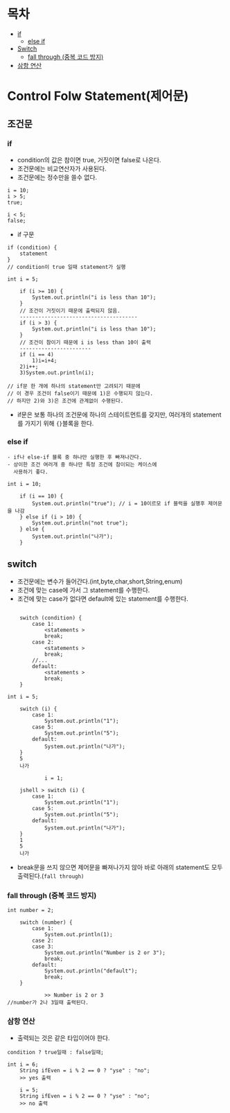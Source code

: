 # 목차
- [if](#if)
  - [else if](#else-if)
- [Switch](#switch)
  - [fall through (중복 코드 방지)](#fall-through-중복-코드-방지)
- [삼항 연산](#삼항-연산) 

# Control Folw Statement(제어문)

## 조건문

### if

- condition의 값은 참이면 true, 거짓이면 false로 나온다.
- 조건문에는 비교연산자가 사용된다.
- 조건문에는 정수만을 쓸수 없다.

```
i = 10;
i > 5;
true;

i < 5;
false;
```

- if 구문

```jshelllanguage
if (condition) {
    statement
}
// condition이 true 일때 statement가 실행

```

```jshelllanguage
int i = 5;

    if (i >= 10) {
        System.out.println("i is less than 10");
    }
    // 조건이 거짓이기 때문에 출력되지 않음.
    --------------------------------------
    if (i > 3) {
        System.out.println("i is less than 10");
    }
    // 조건이 참이기 때문에 i is less than 10이 출력
    -----------------------
    if (i == 4)
        1)i=i+4;
    2)i++;
    3)System.out.println(i);

// if문 한 개에 하나의 statement만 고려되기 때문에
// 이 경우 조건이 false이기 때문에 1)은 수행되지 않는다.
// 하지만 2)와 3)은 조건에 관계없이 수행된다.

```

- if문은 보통 하나의 조건문에 하나의 스테이트먼트를 갖지만,
  여러개의 statement를 가지기 위해 `{}`블록을 한다.


### else if
    - if나 else-if 블록 중 하나만 실행한 후 빠져나간다.
    - 상이한 조건 여러개 중 하나만 특정 조건에 참이되는 케이스에
      사용하기 좋다.

```jshelllanguage
int i = 10;

    if (i == 10) {
        System.out.println("true"); // i = 10이르모 if 블럭을 실행후 제어문을 나감
    } else if (i > 10) {
        System.out.println("not true");
    } else {
        System.out.println("나가");
    }

```

## switch

- 조건문에는 변수가 들어간다.(int,byte,char,short,String,enum)
- 조건에 맞는 case에 가서 그 statement를 수행한다.
- 조건에 맞는 case가 없다면 default에 있는 statement를 수행한다.

```jshelllanguage

    switch (condition) {
        case 1:
            <statements >
            break;
        case 2:
            <statements >
            break;
        //...
        default:
            <statements >
            break;
    }

```

```jshelllanguage
int i = 5;

    switch (i) {
        case 1:
            System.out.println("1");
        case 5:
            System.out.println("5");
        default:
            System.out.println("나가");
    }
    5
    나가

            i = 1;

    jshell > switch (i) {
        case 1:
            System.out.println("1");
        case 5:
            System.out.println("5");
        default:
            System.out.println("나가");
    }
    1
    5
    나가

```

- break문을 쓰지 않으면 제어문을 빠져나가지 않아 바로 아래의
  statement도 모두 출력된다.(`fall through)`



### fall through (중복 코드 방지)

```jshelllanguage
int number = 2;

    switch (number) {
        case 1:
            System.out.println(1);
        case 2:
        case 3:
            System.out.println("Number is 2 or 3");
            break;
        default:
            System.out.println("default");
            break;
    }

            >> Number is 2 or 3
//number가 2나 3일때 출력된다.

```

### 삼항 연산

- 출력되는 것은 같은 타입이어야 한다.

```jshelllanguage
condition ? true일때 : false일때;
```

```jshelllanguage
int i = 6;
    String ifEven = i % 2 == 0 ? "yse" : "no";
    >> yes 출력
   
    i = 5;
    String ifEven = i % 2 == 0 ? "yse" : "no";
    >> no 출력
```
